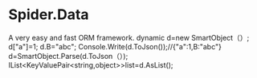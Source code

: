 # Spider.Data
A very easy and fast ORM framework.
dynamic d=new SmartObject（）;
d["a"]=1;
d.B="abc";
Console.Write(d.ToJson());//{"a":1,B:"abc"}
d=SmartObject.Parse(d.ToJson（）);
IList<KeyValuePair<string,object>>list=d.AsList();
